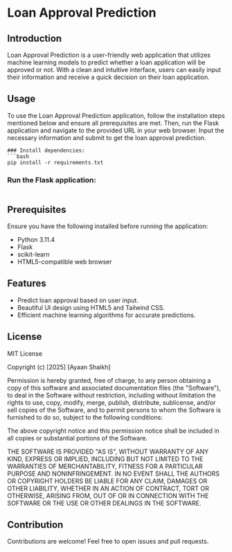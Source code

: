 # Loan Approval Prediction

## Introduction

Loan Approval Prediction is a user-friendly web application that utilizes machine learning models to predict whether a loan application will be approved or not. With a clean and intuitive interface, users can easily input their information and receive a quick decision on their loan application.



## Usage

To use the Loan Approval Prediction application, follow the installation steps mentioned below and ensure all prerequisites are met. Then, run the Flask application and navigate to the provided URL in your web browser. Input the necessary information and submit to get the loan approval prediction.



```
### Install dependencies:
```bash
pip install -r requirements.txt
```

### Run the Flask application:
```bash

```

## Prerequisites

Ensure you have the following installed before running the application:

- Python 3.11.4
- Flask
- scikit-learn
- HTML5-compatible web browser

## Features

- Predict loan approval based on user input.
- Beautiful UI design using HTML5 and Tailwind CSS.
- Efficient machine learning algorithms for accurate predictions.

## License

MIT License

Copyright (c) [2025] [Ayaan Shaikh]

Permission is hereby granted, free of charge, to any person obtaining a copy of this software and associated documentation files (the "Software"), to deal in the Software without restriction, including without limitation the rights to use, copy, modify, merge, publish, distribute, sublicense, and/or sell copies of the Software, and to permit persons to whom the Software is furnished to do so, subject to the following conditions:

The above copyright notice and this permission notice shall be included in all copies or substantial portions of the Software.

THE SOFTWARE IS PROVIDED "AS IS", WITHOUT WARRANTY OF ANY KIND, EXPRESS OR IMPLIED, INCLUDING BUT NOT LIMITED TO THE WARRANTIES OF MERCHANTABILITY, FITNESS FOR A PARTICULAR PURPOSE AND NONINFRINGEMENT. IN NO EVENT SHALL THE AUTHORS OR COPYRIGHT HOLDERS BE LIABLE FOR ANY CLAIM, DAMAGES OR OTHER LIABILITY, WHETHER IN AN ACTION OF CONTRACT, TORT OR OTHERWISE, ARISING FROM, OUT OF OR IN CONNECTION WITH THE SOFTWARE OR THE USE OR OTHER DEALINGS IN THE SOFTWARE.

## Contribution

Contributions are welcome! Feel free to open issues and pull requests.

